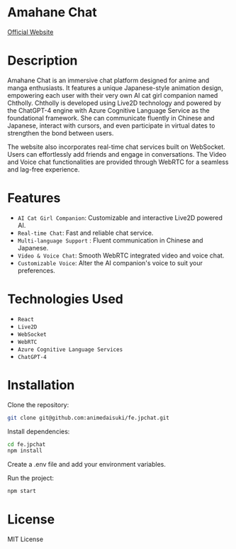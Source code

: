# Amahane Chat
[Official Website](https://amahanechat.org/register)

# Description
Amahane Chat is an immersive chat platform designed for anime and manga enthusiasts. It features a unique Japanese-style animation design, empowering each user with their very own AI cat girl companion named Chtholly. Chtholly is developed using Live2D technology and powered by the ChatGPT-4 engine with Azure Cognitive Language Service as the foundational framework. She can communicate fluently in Chinese and Japanese, interact with cursors, and even participate in virtual dates to strengthen the bond between users.

The website also incorporates real-time chat services built on WebSocket. Users can effortlessly add friends and engage in conversations. The Video and Voice chat functionalities are provided through WebRTC for a seamless and lag-free experience.

# Features
- `AI Cat Girl Companion`: Customizable and interactive Live2D powered AI.
- `Real-time Chat`: Fast and reliable chat service.
- `Multi-language Support` : Fluent communication in Chinese and Japanese.
- `Video & Voice Chat`: Smooth WebRTC integrated video and voice chat.
- `Customizable Voice`: Alter the AI companion's voice to suit your preferences.

# Technologies Used
- `React`
- `Live2D`
- `WebSocket`
- `WebRTC`
- `Azure Cognitive Language Services`
- `ChatGPT-4`

# Installation
Clone the repository:
```bash
git clone git@github.com:animedaisuki/fe.jpchat.git
```

Install dependencies:
```bash
cd fe.jpchat
npm install
```

Create a .env file and add your environment variables.

Run the project:

```bash
npm start
```

# License
MIT License
